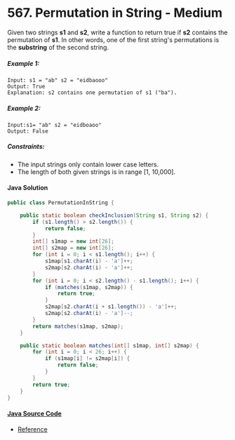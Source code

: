 # 567. Permutation in String - Medium

Given two strings <b>s1</b> and <b>s2</b>, write a function to return true if <b>s2</b> contains the permutation of <b>s1</b>. In other words, one of the first string's permutations is the <b>substring</b> of the second string.

##### Example 1:
```
Input: s1 = "ab" s2 = "eidbaooo"
Output: True
Explanation: s2 contains one permutation of s1 ("ba").
```

##### Example 2:

```
Input:s1= "ab" s2 = "eidboaoo"
Output: False
```

##### Constraints:

- The input strings only contain lower case letters.
- The length of both given strings is in range [1, 10,000].

#### Java Solution
```java
public class PermutationInString {

    public static boolean checkInclusion(String s1, String s2) {
        if (s1.length() > s2.length()) {
            return false;
        }
        int[] s1map = new int[26];
        int[] s2map = new int[26];
        for (int i = 0; i < s1.length(); i++) {
            s1map[s1.charAt(i) - 'a']++;
            s2map[s2.charAt(i) - 'a']++;
        }
        for (int i = 0; i < s2.length() - s1.length(); i++) {
            if (matches(s1map, s2map)) {
                return true;
            }
            s2map[s2.charAt(i + s1.length()) - 'a']++;
            s2map[s2.charAt(i) - 'a']--;
        }
        return matches(s1map, s2map);
    }

    public static boolean matches(int[] s1map, int[] s2map) {
        for (int i = 0; i < 26; i++) {
            if (s1map[i] != s2map[i]) {
                return false;
            }
        }
        return true;
    }
}
```
#### [Java Source Code](../../../src/main/java/com/algorithm/slidingwindow/PermutationInString.java)

- [Reference](https://github.com/cherryljr/LeetCode/blob/master/Permutation%20in%20String.java)